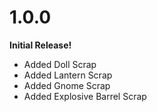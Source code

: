 

# 1.0.0
**Initial Release!**
- Added Doll Scrap
- Added Lantern Scrap
- Added Gnome Scrap
- Added Explosive Barrel Scrap